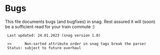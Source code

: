 # Bugs

This file documents bugs (and bugfixes) in snag. Rest assured it will (soon) be a sufficient read for your train commute :)

```
 Last updated: 24.01.2023 (snag version 1.0)

 >>      Non-sorted attribute order in snag tags break the parser
 Status: subject to future overhaul
```